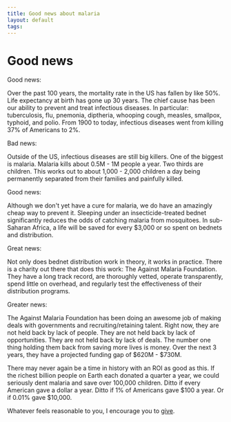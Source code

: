 ```yaml
---
title: Good news about malaria
layout: default
tags: 
---
```


# Good news

Good news:

Over the past 100 years, the mortality rate in the US has fallen by like 50%. Life expectancy at birth has gone up 30 years. The chief cause has been our ability to prevent and treat infectious diseases. In particular: tuberculosis, flu, pnemonia, diptheria, whooping cough, measles, smallpox, typhoid, and polio. From 1900 to today, infectious diseases went from killing 37% of Americans to 2%. 

Bad news:

Outside of the US, infectious diseases are still big killers. One of the biggest is malaria. Malaria kills about 0.5M - 1M people a year. Two thirds are children. This works out to about 1,000 - 2,000 children a day being permanently separated from their families and painfully killed.

Good news:

Although we don't yet have a cure for malaria, we do have an amazingly cheap way to prevent it. Sleeping under an insecticide-treated bednet significantly reduces the odds of catching malaria from mosquitoes. In sub-Saharan Africa, a life will be saved for every $3,000 or so spent on bednets and distribution.

Great news:

Not only does bednet distribution work in theory, it works in practice. There is a charity out there that does this work: The Against Malaria Foundation. They have a long track record, are thoroughly vetted, operate transparently, spend little on overhead, and regularly test the effectiveness of their distribution programs.

Greater news:

The Against Malaria Foundation has been doing an awesome job of making deals with governments and recruiting/retaining talent. Right now, they are not held back by lack of people. They are not held back by lack of opportunities. They are not held back by lack of deals. The number one thing holding them back from saving more lives is money. Over the next 3 years, they have a projected funding gap of $620M - $730M.

There may never again be a time in history with an ROI as good as this. If the richest billion people on Earth each donated a quarter a year, we could seriously dent malaria and save over 100,000 children. Ditto if every American gave a dollar a year. Ditto if 1% of Americans gave $100 a year. Or if 0.01% gave $10,000.

Whatever feels reasonable to you, I encourage you to [give](https://www.givewell.org/charities/top-charities).